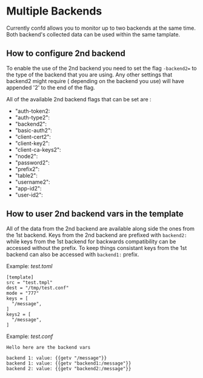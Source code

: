 # Multiple Backends

Currently confd allows you to monitor up to two backends at the same time. Both backend's collected data can be used within the same tamplate.

## How to configure 2nd backend

To enable the use of the 2nd backend you need to set the flag `-backend2=` to the type of the backend that you are using. 
Any other settings that backend2 might require ( depending on the backend you use) will have appended '2' to the end of the flag.

All of the available 2nd backend flags that can be set are :

- "auth-token2:
- "auth-type2":
- "backend2":
- "basic-auth2":
- "client-cert2":
- "client-key2":
- "client-ca-keys2":
- "node2":
- "password2":
- "prefix2":
- "table2":
- "username2":
- "app-id2":
- "user-id2":


## How to user 2nd backend vars in the template

All of the data from the 2nd backend are available along side the ones from the 1st backend. 
Keys from the 2nd backend are prefixed with ```backend2:``` while keys from the 1st backend for backwards compatibility can be accessed without the prefix.
To keep things consistant keys from the 1st backend can also be accessed with ```backend1:``` prefix. 



Example: *test.toml*

```
[template]
src = "test.tmpl"
dest = "/tmp/test.conf"
mode = "777"
keys = [
  "/message",
]
keys2 = [
  "/message",
]
```

Example: *test.conf*

```
Hello here are the backend vars

backend 1: value: {{getv "/message"}}
backend 1: value: {{getv "backend1:/message"}}
backend 2: value: {{getv "backend2:/message"}}
```